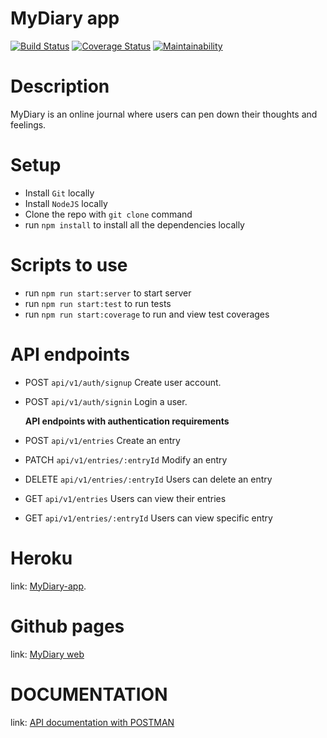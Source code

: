 # MyDiary app

[![Build Status](https://travis-ci.org/T2Wil/MyDiary.svg?branch=develop)](https://travis-ci.org/T2Wil/MyDiary) 
[![Coverage Status](https://coveralls.io/repos/github/T2Wil/MyDiary/badge.svg?branch=develop)](https://coveralls.io/github/T2Wil/MyDiary?branch=develop) 
[![Maintainability](https://api.codeclimate.com/v1/badges/8daa67094b7106d4219c/maintainability)](https://codeclimate.com/github/T2Wil/MyDiary/maintainability)

# Description

MyDiary is an online journal where users can pen down their thoughts and feelings.

# Setup

- Install `Git` locally
- Install `NodeJS` locally
- Clone the repo with `git clone` command
- run `npm install` to install all the dependencies locally

# Scripts to use

- run `npm run start:server` to start server
- run `npm run start:test` to run tests
- run `npm run start:coverage` to run and view test coverages

# API endpoints

- POST `api/v1/auth/signup` Create user account.
- POST  `api/v1/auth/signin` Login a user.

   **API endpoints with authentication requirements**

- POST `api/v1/entries` Create an entry
- PATCH `api/v1/entries/:entryId` Modify an entry
- DELETE `api/v1/entries/:entryId` Users can delete an entry
- GET `api/v1/entries` Users can view their entries
- GET `api/v1/entries/:entryId` Users can view specific entry

# Heroku
  link: [MyDiary-app](https://mydiary-app-api.herokuapp.com/).
  
# Github pages
  link: [MyDiary web](https://t2wil.github.io/MyDiary/UI/pages/)

# DOCUMENTATION
  link: [API documentation with POSTMAN](https://documenter.getpostman.com/view/8214461/SVtZtjzG)